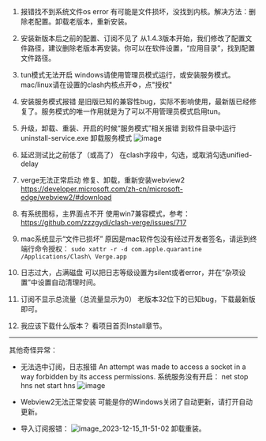 1. 报错找不到系统文件os error
有可能是文件损坏，没找到内核。解决方法：删除老配置。卸载老版本，重新安装。

2. 安装新版本后之前的配置、订阅不见了
从1.4.3版本开始，我们修改了配置文件路径，建议删除老版本再安装。你可以在软件设置，“应用目录”，找到配置文件路径。

3. tun模式无法开启
windows请使用管理员模式运行，或安装服务模式。mac/linux请在设置的clash内核点开⚙️，点"授权"

4. 安装服务模式报错
是旧版已知的兼容性bug，实际不影响使用，最新版已经修复了。服务模式的唯一作用就是为了可以不用管理员模式启用tun。

5. 升级，卸载、重装、开启的时候“服务模式”相关报错
到软件目录中运行 uninstall-service.exe 卸载服务模式
![image](https://github.com/clash-verge-rev/clash-verge-rev/assets/96291150/e2b58ae9-3133-4948-9b3b-d0f1a7ad359f)

6. 延迟测试比之前低了（或高了）
在clash字段中，勾选，或取消勾选unified-delay

7. verge无法正常启动
修复、卸载，重新安装webview2 https://developer.microsoft.com/zh-cn/microsoft-edge/webview2/#download

8. 有系统图标，主界面点不开
使用win7兼容模式，参考： https://github.com/zzzgydi/clash-verge/issues/717

9. mac系统显示“文件已损坏”
原因是mac软件包没有经过开发者签名，请运到终端行命令授权：
`sudo xattr -r -d com.apple.quarantine /Applications/Clash\ Verge.app`

10. 日志过大，占满磁盘
可以把日志等级设置为silent或者error，并在“杂项设置”中设置自动清理时间。

11. 订阅不显示总流量（总流量显示为0）
老版本32位下的已知bug，下载最新版即可。

12. 我应该下载什么版本？
看项目首页Install章节。

----

其他奇怪异常：

- 无法选中订阅，日志报错 An attempt was made to access a socket in a way forbidden by its access permissions. 
系统服务没有开启：
net stop hns
net start hns
![image](https://github.com/clash-verge-rev/clash-verge-rev/assets/96291150/47783265-4d3f-414d-b28a-a4fecd9079bf)

- Webview2无法正常安装
可能是你的Windows关闭了自动更新，请打开自动更新。

- 导入订阅报错：
![image_2023-12-15_11-51-02](https://github.com/clash-verge-rev/clash-verge-rev/assets/96291150/8ba1e0c8-a711-4b78-97db-bc947e25f499)
卸载重装。
